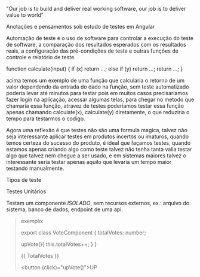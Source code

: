 "Our job is to build and deliver real working software, our job is to deliver value to world"


Anotações e pensamentos sob estudo de testes em Angular

Automação de teste é o uso de software para controlar a execução do teste de software, a comparação dos resultados esperados com os resultados reais, a configuração das pré-condições de teste e outras funções de controle e relatório de teste.

function calculate(input) {
    if (x) return ...;
    else if (y) return ...;
    return ...;
}

acima temos um exemplo de uma função que calcularia o retorno de um valor dependendo da entrada do dado na função, sem 
teste automatizado poderia levar até minutos para testar pois em muitos casos precisariamos fazer login na aplicação, acessar
algumas telas, para chegar no metodo que chamaria essa função, atravez de testes poderiamos testar essa função apenas chamando calculate(x), calculate(y) diretamente, o que reduziria o tempo para testarmos o codigo. 

Agora uma reflexão é que testes não são uma formula magica, talvez não seja interessante aplicar testes em produtos incertos ou imaturos, quando temos certeza do sucesso do produto, é ideal que façamos testes, quando estamos apenas criando algo como teste talvez não tenha tanta valia testar algo que talvez nem chegue a ser usado, e em sistemas maiores talvez o interessante seria testar apenas aquilo que levaria um tempo maior testando manualmente.

Tipos de teste

Testes Unitários

Testam um componente *ISOLADO*, sem recursos externos, ex.: arquivo do sistema, banco de dados, endpoint de uma api. 

> exemplo:
>
>export class VoteComponent {
>    totalVotes: number;
>
>    upVote(){
>        this.totalVotes++;
>    }
>}
>
>{{ TotalVotes }}
>
><button (click)="upVote()">UP</button> 